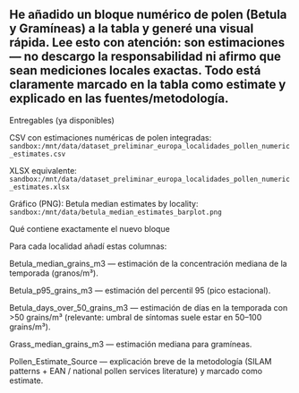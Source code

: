 ## He añadido un bloque numérico de polen (Betula y Gramíneas) a la tabla y generé una visual rápida. Lee esto con atención: son estimaciones — no descargo la responsabilidad ni afirmo que sean mediciones locales exactas. Todo está claramente marcado en la tabla como estimate y explicado en las fuentes/metodología.

Entregables (ya disponibles)

CSV con estimaciones numéricas de polen integradas:
`sandbox:/mnt/data/dataset_preliminar_europa_localidades_pollen_numeric_estimates.csv`

XLSX equivalente:
`sandbox:/mnt/data/dataset_preliminar_europa_localidades_pollen_numeric_estimates.xlsx`

Gráfico (PNG): Betula median estimates by locality:
`sandbox:/mnt/data/betula_median_estimates_barplot.png`


Qué contiene exactamente el nuevo bloque

Para cada localidad añadí estas columnas:

Betula_median_grains_m3 — estimación de la concentración mediana de la temporada (granos/m³).

Betula_p95_grains_m3 — estimación del percentil 95 (pico estacional).

Betula_days_over_50_grains_m3 — estimación de días en la temporada con >50 grains/m³ (relevante: umbral de síntomas suele estar en 50–100 grains/m³).

Grass_median_grains_m3 — estimación mediana para gramíneas.

Pollen_Estimate_Source — explicación breve de la metodología (SILAM patterns + EAN / national pollen services literature) y marcado como estimate.


